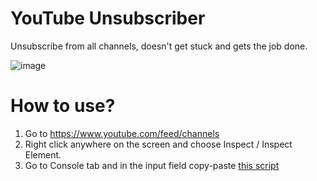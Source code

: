 # YouTube Unsubscriber
Unsubscribe from all channels, doesn't get stuck and gets the job done.

![image](https://user-images.githubusercontent.com/101416707/170595428-261a0e40-84c3-4794-997e-2f14e0285143.png)

# How to use?  
1. Go to https://www.youtube.com/feed/channels  
2. Right click anywhere on the screen and choose Inspect / Inspect Element.  
3. Go to Console tab and in the input field copy-paste [this script](unsubscribe.js) 
